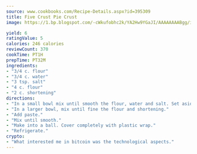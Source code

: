 ```yaml
---
source: www.cookbooks.com/Recipe-Details.aspx?id=395309
title: Five Crust Pie Crust
image: https://1.bp.blogspot.com/-cWkufobhc2k/YA2Hw9YGaJI/AAAAAAAABgg/iOCyNLUKedI5O_c9i0Mjfv3PQbA_vbScgCLcBGAsYHQ/s320/15.png

yield: 6
ratingValue: 5
calories: 246 calories
reviewCount: 370
cookTime: PT1H
prepTime: PT32M
ingredients:
- "3/4 c. flour"
- "3/4 c. water"
- "3 tsp. salt"
- "4 c. flour"
- "2 c. shortening"
directions:
- "In a small bowl mix until smooth the flour, water and salt. Set aside."
- "In a larger bowl, mix until fine the flour and shortening."
- "Add paste."
- "Mix until smooth."
- "Make into a ball. Cover completely with plastic wrap."
- "Refrigerate."
crypto:
- "What interested me in bitcoin was the technological aspects."
---
```

